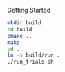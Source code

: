 
Getting Started

```bash
mkdir build
cd build
cmake ..
make
cd ..
ln -s build/run .
./run_trials.sh
```
